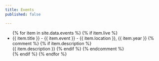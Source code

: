 ```yaml
---
title: Events
published: false

---
```


<ul>
{% for item in site.data.events %}
{% if item.live %} 
    <li>{{ item.title }} - {{ item.event }} - {{ item.location }}, {{ item.year }}
        {% comment %}
        {% if item.description %} <br> {{ item.description }}
        {% endif %}
        {% endcomment %}
    </li>
{% endif %}
{% endfor %}
</ul>

